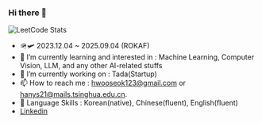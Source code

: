 ### Hi there 👋

![LeetCode Stats](https://leetcard.jacoblin.cool/hws2002?theme=unicorn&font=PT%20Sans&ext=heatmap)

- 🪖🛩️ 2023.12.04 ~ 2025.09.04 (ROKAF)
- 🌱 I’m currently learning and interested in : Machine Learning, Computer Vision, LLM, and any other AI-related stuffs
- 🔭 I’m currently working on : Tada(Startup)
- 📫 How to reach me : hwooseok123@gmail.com or hanys21@mails.tsinghua.edu.cn.
- 💬 Language Skills : Korean(native), Chinese(fluent), English(fluent)
- [Linkedin](www.linkedin.com/in/wooseok-han-487baa27b)
<!--
Here are some ideas to get you started:

- 🔭 I’m currently working on ...
- 🌱 I’m currently learning ...
- 👯 I’m looking to collaborate on ...
- 🤔 I’m looking for help with ...
- 💬 Ask me about ...
- 📫 How to reach me: ...
- 😄 Pronouns: ...
- ⚡ Fun fact: ...
-->
